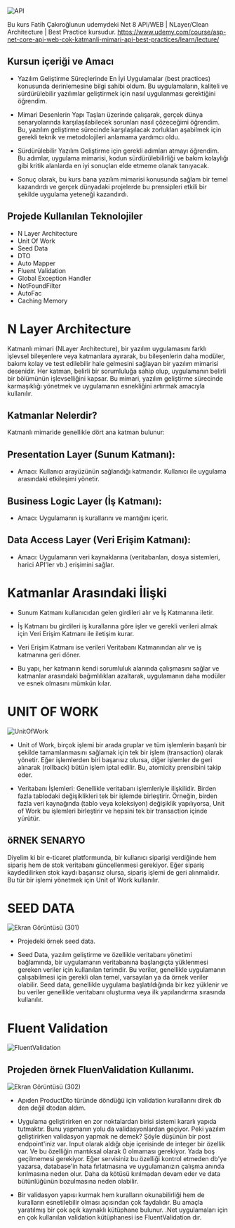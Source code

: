 ![API](https://github.com/user-attachments/assets/7986e051-231a-4af0-9107-bc62c4ddb561)

Bu kurs Fatih Çakıroğlunun udemydeki Net 8 API/WEB | NLayer/Clean Architecture | Best Practice kursudur. 
https://www.udemy.com/course/asp-net-core-api-web-cok-katmanli-mimari-api-best-practices/learn/lecture/ 

 

## Kursun içeriği ve Amacı
- Yazılım Geliştirme Süreçlerinde En İyi Uygulamalar (best practices) konusunda derinlemesine bilgi sahibi oldum. Bu uygulamaların, kaliteli ve sürdürülebilir yazılımlar geliştirmek için nasıl uygulanması gerektiğini öğrendim.

- Mimari Desenlerin Yapı Taşları üzerinde çalışarak, gerçek dünya senaryolarında karşılaşılabilecek sorunları nasıl çözeceğimi öğrendim. Bu, yazılım geliştirme sürecinde karşılaşılacak zorlukları aşabilmek için gerekli teknik ve metodolojileri anlamama yardımcı oldu.

- Sürdürülebilir Yazılım Geliştirme için gerekli adımları atmayı öğrendim. Bu adımlar, uygulama mimarisi, kodun sürdürülebilirliği ve bakım kolaylığı gibi kritik alanlarda en iyi sonuçları elde etmeme olanak tanıyacak.

- Sonuç olarak, bu kurs bana yazılım mimarisi konusunda sağlam bir temel kazandırdı ve gerçek dünyadaki projelerde bu prensipleri etkili bir şekilde uygulama yeteneği kazandırdı.

## Projede Kullanılan Teknolojiler 
- N Layer Architecture
- Unit Of Work
- Seed Data
- DTO
- Auto Mapper
- Fluent Validation
- Global Exception Handler
- NotFoundFilter
- AutoFac
- Caching Memory

# N Layer Architecture 

Katmanlı mimari (NLayer Architecture), bir yazılım uygulamasını farklı işlevsel bileşenlere veya katmanlara ayırarak, bu bileşenlerin daha modüler, bakımı kolay ve test edilebilir hale gelmesini sağlayan bir yazılım mimarisi desenidir. Her katman, belirli bir sorumluluğa sahip olup, uygulamanın belirli bir bölümünün işlevselliğini kapsar. Bu mimari, yazılım geliştirme sürecinde karmaşıklığı yönetmek ve uygulamanın esnekliğini artırmak amacıyla kullanılır.

## Katmanlar Nelerdir?

Katmanlı mimaride genellikle dört ana katman bulunur:

## Presentation Layer (Sunum Katmanı):

- Amacı: Kullanıcı arayüzünün sağlandığı katmandır. Kullanıcı ile uygulama arasındaki etkileşimi yönetir.

## Business Logic Layer (İş Katmanı):

- Amacı: Uygulamanın iş kurallarını ve mantığını içerir.



## Data Access Layer (Veri Erişim Katmanı):

- Amacı: Uygulamanın veri kaynaklarına (veritabanları, dosya sistemleri, harici API'ler vb.) erişimini sağlar.


# Katmanlar Arasındaki İlişki

- Sunum Katmanı kullanıcıdan gelen girdileri alır ve İş Katmanına iletir.

- İş Katmanı bu girdileri iş kurallarına göre işler ve gerekli verileri almak için Veri Erişim Katmanı ile iletişim kurar.

- Veri Erişim Katmanı ise verileri Veritabanı Katmanından alır ve iş katmanına geri döner.

- Bu yapı, her katmanın kendi sorumluluk alanında çalışmasını sağlar ve katmanlar arasındaki bağımlılıkları azaltarak, uygulamanın daha modüler ve esnek olmasını mümkün kılar.
# UNIT OF WORK 
![UnitOfWork](https://github.com/user-attachments/assets/252a4f7b-6304-465b-aa9a-12147376ef01)

- Unit of Work, birçok işlemi bir arada gruplar ve tüm işlemlerin başarılı bir şekilde tamamlanmasını sağlamak için tek bir işlem (transaction) olarak yönetir. Eğer işlemlerden biri başarısız olursa, diğer işlemler de geri alınarak (rollback) bütün işlem iptal edilir. Bu, atomicity prensibini takip eder.

- Veritabanı İşlemleri: Genellikle veritabanı işlemleriyle ilişkilidir. Birden fazla tablodaki değişiklikleri tek bir işlemde birleştirir. Örneğin, birden fazla veri kaynağında (tablo veya koleksiyon) değişiklik yapılıyorsa, Unit of Work bu işlemleri birleştirir ve hepsini tek bir transaction içinde yürütür.
## öRNEK SENARYO 
Diyelim ki bir e-ticaret platformunda, bir kullanıcı siparişi verdiğinde hem sipariş hem de stok veritabanı güncellenmesi gerekiyor. Eğer sipariş kaydedilirken stok kaydı başarısız olursa, sipariş işlemi de geri alınmalıdır. Bu tür bir işlemi yönetmek için Unit of Work kullanılır. 

# SEED DATA  
![Ekran Görüntüsü (301)](https://github.com/user-attachments/assets/2f04a41e-2631-4168-abf2-3724002033bd)
- Projedeki örnek seed data.

- Seed Data, yazılım geliştirme ve özellikle veritabanı yönetimi bağlamında, bir uygulamanın veritabanına başlangıçta yüklenmesi gereken veriler için kullanılan terimdir. Bu veriler, genellikle uygulamanın çalışabilmesi için gerekli olan temel, varsayılan ya da örnek veriler olabilir. Seed data, genellikle uygulama başlatıldığında bir kez yüklenir ve bu veriler genellikle veritabanı oluşturma veya ilk yapılandırma sırasında kullanılır. 

# Fluent Validation 
![FluentValidation](https://github.com/user-attachments/assets/07cc3306-e655-4827-8b97-02938544b7bf) 
   ## Projeden örnek FluenValidation Kullanımı.
![Ekran Görüntüsü (302)](https://github.com/user-attachments/assets/1f78d268-95ad-4327-b4f6-be79670accb0)
- Apıden ProductDto türünde döndüğü için validation kurallarını direk db den değil dtodan aldım.

- Uygulama geliştirirken en zor noktalardan birisi sistemi kararlı yapıda tutmaktır. Bunu yapmanın yolu da validasyonlardan geçiyor. Peki yazılım geliştirirken validasyon yapmak ne demek? Şöyle düşünün bir post endpoint'iniz var. Input olarak aldığı obje içerisinde de integer bir özellik var. Ve bu özelliğin mantıksal olarak 0 olmaması gerekiyor. Yada boş geçilmemesi gerekiyor. Eğer servisiniz bu özelliği kontrol etmeden db'ye yazarsa, database'in hata fırlatmasına ve uygulamanızın çalışma anında kırılmasına neden olur. Daha da kötüsü kırılmadan devam eder ve data bütünlüğünün bozulmasına neden olabilir.

- Bir validasyon yapısı kurmak hem kuralların okunabilirliği hem de kuralların esnetilebilir olması açısından çok faydalıdır. Bu amaçla yaratılmış bir çok açık kaynaklı kütüphane bulunur. .Net uygulamaları için en çok kullanılan validation kütüphanesi ise FluentValidation dır.

  
